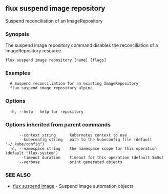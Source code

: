 ## flux suspend image repository

Suspend reconciliation of an ImageRepository

### Synopsis

The suspend image repository command disables the reconciliation of a ImageRepository resource.

```
flux suspend image repository [name] [flags]
```

### Examples

```
  # Suspend reconciliation for an existing ImageRepository
  flux suspend image repository alpine

```

### Options

```
  -h, --help   help for repository
```

### Options inherited from parent commands

```
      --context string      kubernetes context to use
      --kubeconfig string   path to the kubeconfig file (default "~/.kube/config")
  -n, --namespace string    the namespace scope for this operation (default "flux-system")
      --timeout duration    timeout for this operation (default 5m0s)
      --verbose             print generated objects
```

### SEE ALSO

* [flux suspend image](flux_suspend_image.md)	 - Suspend image automation objects

